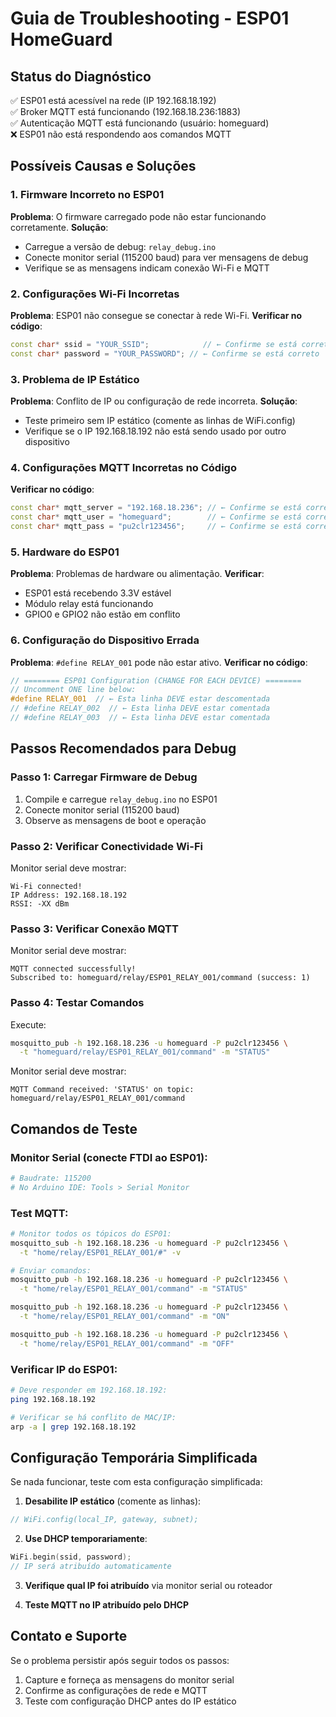 # Guia de Troubleshooting - ESP01 HomeGuard

## Status do Diagnóstico
✅ ESP01 está acessível na rede (IP 192.168.18.192)  
✅ Broker MQTT está funcionando (192.168.18.236:1883)  
✅ Autenticação MQTT está funcionando (usuário: homeguard)  
❌ ESP01 não está respondendo aos comandos MQTT  

## Possíveis Causas e Soluções

### 1. **Firmware Incorreto no ESP01**
**Problema**: O firmware carregado pode não estar funcionando corretamente.
**Solução**: 
- Carregue a versão de debug: `relay_debug.ino`
- Conecte monitor serial (115200 baud) para ver mensagens de debug
- Verifique se as mensagens indicam conexão Wi-Fi e MQTT

### 2. **Configurações Wi-Fi Incorretas**
**Problema**: ESP01 não consegue se conectar à rede Wi-Fi.
**Verificar no código**:
```cpp
const char* ssid = "YOUR_SSID";            // ← Confirme se está correto
const char* password = "YOUR_PASSWORD"; // ← Confirme se está correto
```

### 3. **Problema de IP Estático**
**Problema**: Conflito de IP ou configuração de rede incorreta.
**Solução**:
- Teste primeiro sem IP estático (comente as linhas de WiFi.config)
- Verifique se o IP 192.168.18.192 não está sendo usado por outro dispositivo

### 4. **Configurações MQTT Incorretas no Código**
**Verificar no código**:
```cpp
const char* mqtt_server = "192.168.18.236"; // ← Confirme se está correto
const char* mqtt_user = "homeguard";        // ← Confirme se está correto  
const char* mqtt_pass = "pu2clr123456";     // ← Confirme se está correto
```

### 5. **Hardware do ESP01**
**Problema**: Problemas de hardware ou alimentação.
**Verificar**:
- ESP01 está recebendo 3.3V estável
- Módulo relay está funcionando
- GPIO0 e GPIO2 não estão em conflito

### 6. **Configuração do Dispositivo Errada**
**Problema**: `#define RELAY_001` pode não estar ativo.
**Verificar no código**:
```cpp
// ======== ESP01 Configuration (CHANGE FOR EACH DEVICE) ========
// Uncomment ONE line below:
#define RELAY_001  // ← Esta linha DEVE estar descomentada
// #define RELAY_002  // ← Esta linha DEVE estar comentada
// #define RELAY_003  // ← Esta linha DEVE estar comentada
```

## Passos Recomendados para Debug

### Passo 1: Carregar Firmware de Debug
1. Compile e carregue `relay_debug.ino` no ESP01
2. Conecte monitor serial (115200 baud)
3. Observe as mensagens de boot e operação

### Passo 2: Verificar Conectividade Wi-Fi
Monitor serial deve mostrar:
```
Wi-Fi connected!
IP Address: 192.168.18.192
RSSI: -XX dBm
```

### Passo 3: Verificar Conexão MQTT
Monitor serial deve mostrar:
```
MQTT connected successfully!
Subscribed to: homeguard/relay/ESP01_RELAY_001/command (success: 1)
```

### Passo 4: Testar Comandos
Execute:
```bash
mosquitto_pub -h 192.168.18.236 -u homeguard -P pu2clr123456 \
  -t "homeguard/relay/ESP01_RELAY_001/command" -m "STATUS"
```

Monitor serial deve mostrar:
```
MQTT Command received: 'STATUS' on topic: homeguard/relay/ESP01_RELAY_001/command
```

## Comandos de Teste

### Monitor Serial (conecte FTDI ao ESP01):
```bash
# Baudrate: 115200
# No Arduino IDE: Tools > Serial Monitor
```

### Test MQTT:
```bash
# Monitor todos os tópicos do ESP01:
mosquitto_sub -h 192.168.18.236 -u homeguard -P pu2clr123456 \
  -t "home/relay/ESP01_RELAY_001/#" -v

# Enviar comandos:
mosquitto_pub -h 192.168.18.236 -u homeguard -P pu2clr123456 \
  -t "home/relay/ESP01_RELAY_001/command" -m "STATUS"

mosquitto_pub -h 192.168.18.236 -u homeguard -P pu2clr123456 \
  -t "home/relay/ESP01_RELAY_001/command" -m "ON"

mosquitto_pub -h 192.168.18.236 -u homeguard -P pu2clr123456 \
  -t "home/relay/ESP01_RELAY_001/command" -m "OFF"
```

### Verificar IP do ESP01:
```bash
# Deve responder em 192.168.18.192:
ping 192.168.18.192

# Verificar se há conflito de MAC/IP:
arp -a | grep 192.168.18.192
```

## Configuração Temporária Simplificada

Se nada funcionar, teste com esta configuração simplificada:

1. **Desabilite IP estático** (comente as linhas):
```cpp
// WiFi.config(local_IP, gateway, subnet);
```

2. **Use DHCP temporariamente**:
```cpp
WiFi.begin(ssid, password);
// IP será atribuído automaticamente
```

3. **Verifique qual IP foi atribuído** via monitor serial ou roteador

4. **Teste MQTT no IP atribuído pelo DHCP**

## Contato e Suporte

Se o problema persistir após seguir todos os passos:
1. Capture e forneça as mensagens do monitor serial
2. Confirme as configurações de rede e MQTT
3. Teste com configuração DHCP antes do IP estático
